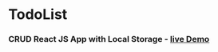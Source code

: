 # TodoList


### CRUD React JS App with Local Storage - <a href="https://dorkatzir.github.io/todolist-reactjs" target="_blank">live Demo</a>


